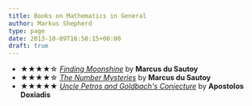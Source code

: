 ```yaml
---
title: Books on Mathematics in General
author: Markus Shepherd
type: page
date: 2013-10-09T16:50:15+00:00
draft: true
---
```

  * ★★★★☆ <a title="Buy the book on amazon.co.uk" href="http://www.amazon.co.uk/gp/product/0007214626/ref=as_li_tf_tl?ie=UTF8&camp=1634&creative=6738&creativeASIN=0007214626&linkCode=as2&tag=riemannhypo-21" target="_blank"><em>Finding Moonshine</em></a> by **Marcus du Sautoy**
  * ★★★★☆ <a title="Buy the book on amazon.co.uk" href="http://www.amazon.co.uk/gp/product/0007309864/ref=as_li_tf_tl?ie=UTF8&camp=1634&creative=6738&creativeASIN=0007309864&linkCode=as2&tag=riemannhypo-21" target="_blank"><em>The Number Mysteries</em></a> by **Marcus du Sautoy**
  * ★★★★★ <a title="Buy the book on amazon.co.uk" href="http://www.amazon.co.uk/gp/product/0571205119/ref=as_li_tf_tl?ie=UTF8&camp=1634&creative=6738&creativeASIN=0571205119&linkCode=as2&tag=riemannhypo-21" target="_blank"><em>Uncle Petros and Goldbach's Conjecture</em></a> by **Apostolos Doxiadis**